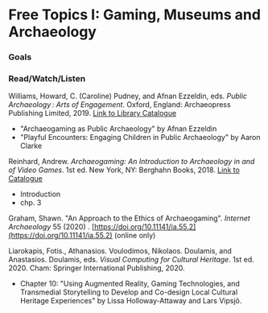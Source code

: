 # Free Topics I: Gaming, Museums and Archaeology

### Goals



### Read/Watch/Listen

Williams, Howard, C. (Caroline) Pudney, and Afnan Ezzeldin, eds. _Public Archaeology : Arts of Engagement_. Oxford, England: Archaeopress Publishing Limited, 2019. [Link to Library Catalogue](https://ocul-crl.primo.exlibrisgroup.com/permalink/01OCUL\_CRL/hgdufh/alma991022939040005153)

* "Archaeogaming as Public Archaeology" by Afnan Ezzeldin
* "Playful Encounters: Engaging Children in Public Archaeology" by Aaron Clarke

Reinhard, Andrew. _Archaeogaming: An Introduction to Archaeology in and of Video Games_. 1st ed. New York, NY: Berghahn Books, 2018. [Link to Catalogue](https://ocul-crl.primo.exlibrisgroup.com/permalink/01OCUL\_CRL/1ortgfo/cdi\_doaj\_primary\_oai\_doaj\_org\_article\_724131d2dcf74757a75242971ab03158)

* Introduction
* chp. 3

Graham, Shawn. "An Approach to the Ethics of Archaeogaming". _Internet Archaeology_ 55 (2020) . [https://doi.org/10.11141/ia.55.2](https://doi.org/10.11141/ia.55.2) (online only)

Liarokapis, Fotis., Athanasios. Voulodimos, Nikolaos. Doulamis, and Anastasios. Doulamis, eds. _Visual Computing for Cultural Heritage_. 1st ed. 2020. Cham: Springer International Publishing, 2020.

* Chapter 10: "Using Augmented Reality, Gaming Technologies, and Transmedial Storytelling to Develop and Co-design Local Cultural Heritage Experiences" by Lissa Holloway-Attaway and Lars Vipsjö.





